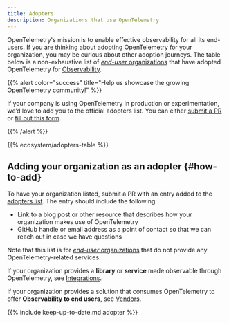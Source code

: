 ```yaml
---
title: Adopters
description: Organizations that use OpenTelemetry
---
```


OpenTelemetry's mission is to enable effective observability for all its
end-users. If you are thinking about adopting OpenTelemetry for your
organization, you may be curious about other adoption journeys. The table below
is a non-exhaustive list of
[_end-user_ organizations](https://www.cncf.io/enduser/) that have adopted
OpenTelemetry for [Observability](/docs/concepts/observability-primer/).

{{% alert color="success" title="Help us showcase the growing OpenTelemetry community!" %}}

If your company is using OpenTelemetry in production or experimentation, we’d
love to add you to the official adopters list. You can either
[submit a PR](#how-to-add) or
[fill out this form](https://forms.gle/K3pKmQdTc2eevLJv9).

{{% /alert %}}

{{% ecosystem/adopters-table %}}

## Adding your organization as an adopter {#how-to-add}

To have your organization listed, submit a PR with an entry added to the
[adopters list]. The entry should include the following:

- Link to a blog post or other resource that describes how your organization
  makes use of OpenTelemetry
- GitHub handle or email address as a point of contact so that we can reach out
  in case we have questions

Note that this list is for
[_end-user_ organizations](https://www.cncf.io/enduser/) that do not provide any
OpenTelemetry-related services.

If your organization provides a **library** or **service** made observable
through OpenTelemetry, see [Integrations](/ecosystem/integrations/).

If your organization provides a solution that consumes OpenTelemetry to offer
**Observability to end users**, see [Vendors](/ecosystem/vendors).

{{% include keep-up-to-date.md adopter %}}

[adopters list]:
  https://github.com/open-telemetry/opentelemetry.io/tree/main/data/ecosystem/adopters.yaml
